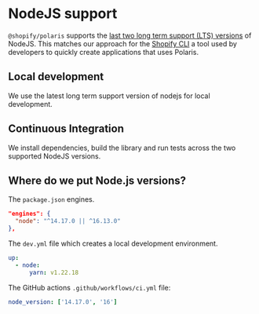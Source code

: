 # NodeJS support

`@shopify/polaris` supports the [last two long term support (LTS) versions](https://nodejs.org/en/about/releases/) of NodeJS. This matches our approach for the [Shopify CLI](https://github.com/Shopify/shopify-cli) a tool used by developers to quickly create applications that uses Polaris.

## Local development

We use the latest long term support version of nodejs for local development.

## Continuous Integration

We install dependencies, build the library and run tests across the two supported NodeJS versions.

## Where do we put Node.js versions?

The `package.json` engines.

```json
"engines": {
  "node": "^14.17.0 || ^16.13.0"
},
```

The `dev.yml` file which creates a local development environment.

```yml
up:
  - node:
      yarn: v1.22.18
```

The GitHub actions `.github/workflows/ci.yml` file:

```yml
node_version: ['14.17.0', '16']
```
